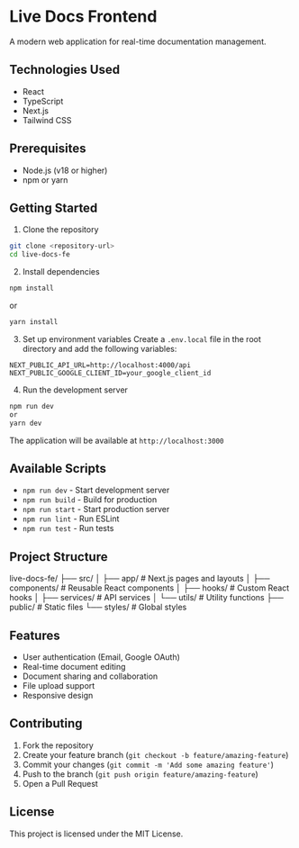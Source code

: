 # Live Docs Frontend

A modern web application for real-time documentation management.

## Technologies Used

- React
- TypeScript
- Next.js
- Tailwind CSS

## Prerequisites

- Node.js (v18 or higher)
- npm or yarn

## Getting Started

1. Clone the repository
```bash
git clone <repository-url>
cd live-docs-fe
```

2. Install dependencies
```bash
npm install
```
or

```bash
yarn install
```


3. Set up environment variables
Create a `.env.local` file in the root directory and add the following variables:
```env
NEXT_PUBLIC_API_URL=http://localhost:4000/api
NEXT_PUBLIC_GOOGLE_CLIENT_ID=your_google_client_id
```

4. Run the development server
```bash
npm run dev
or
yarn dev
```

The application will be available at `http://localhost:3000`

## Available Scripts

- `npm run dev` - Start development server
- `npm run build` - Build for production
- `npm run start` - Start production server
- `npm run lint` - Run ESLint
- `npm run test` - Run tests

## Project Structure
live-docs-fe/
├── src/
│ ├── app/ # Next.js pages and layouts
│ ├── components/ # Reusable React components
│ ├── hooks/ # Custom React hooks
│ ├── services/ # API services
│ └── utils/ # Utility functions
├── public/ # Static files
└── styles/ # Global styles

## Features

- User authentication (Email, Google OAuth)
- Real-time document editing
- Document sharing and collaboration
- File upload support
- Responsive design

## Contributing

1. Fork the repository
2. Create your feature branch (`git checkout -b feature/amazing-feature`)
3. Commit your changes (`git commit -m 'Add some amazing feature'`)
4. Push to the branch (`git push origin feature/amazing-feature`)
5. Open a Pull Request

## License

This project is licensed under the MIT License.